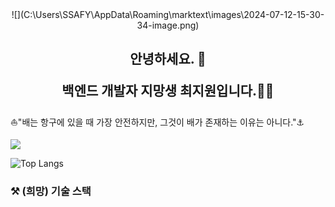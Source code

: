 <div style="text-align:center">![](C:\Users\SSAFY\AppData\Roaming\marktext\images\2024-07-12-15-30-34-image.png)</div>

<h2 align="center"> 안녕하세요. 👋

백엔드 개발자 지망생 최지원입니다.👩‍💻</h2>



 ⛵"배는 항구에 있을 때 가장 안전하지만, 그것이 배가 존재하는 이유는 아니다."⚓

![](https://github-readme-stats.vercel.app/api?username=chjw956&theme=vue&show_icons=true)

![Top Langs](https://github-readme-stats.vercel.app/api/top-langs/?username=chjw956&layout=compact)

### 

### ⚒ (희망) 기술 스택
